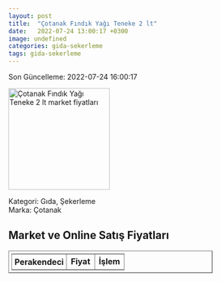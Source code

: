 ```yaml
---
layout: post
title:  "Çotanak Fındık Yağı Teneke 2 lt"
date:   2022-07-24 13:00:17 +0300
image: undefined
categories: gida-sekerleme
tags: gida-sekerleme
---
```


Son Güncelleme: 2022-07-24 16:00:17

<img src="undefined" width="200" alt="Çotanak Fındık Yağı Teneke 2 lt market fiyatları" />

Kategori: Gıda, Şekerleme
<br />
Marka: Çotanak

<h2>Market ve Online Satış Fiyatları</h2>

<table border="1" style="padding: 5px;width:80%;">
  <tr>
    <td style="padding: 5px;"><strong>Perakendeci</strong></td>
    <td><strong>Fiyat</strong></td>
    <td><strong>İşlem</strong></td>
  </tr>
  
</table>
